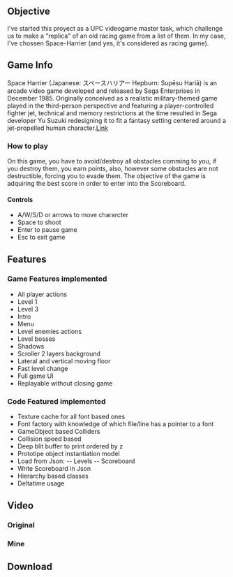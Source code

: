 ## Objective
I've started this proyect as a UPC videogame master task, which challenge us to make a "replica" of an old racing game from a list of them. In my case, I've chossen Space-Harrier (and yes, it's considered as racing game).

## Game Info
Space Harrier (Japanese: スペースハリアー Hepburn: Supēsu Hariā) is an arcade video game developed and released by Sega Enterprises in December 1985. Originally conceived as a realistic military-themed game played in the third-person perspective and featuring a player-controlled fighter jet, technical and memory restrictions at the time resulted in Sega developer Yu Suzuki redesigning it to fit a fantasy setting centered around a jet-propelled human character.[Link](https://en.wikipedia.org/wiki/Space_Harrier)

### How to play
On this game, you have to avoid/destroy all obstacles comming to you, if you destroy them, you earn points, also, however some obstacles are not destructible, forcing you to evade them. The objective of the game is adquiring the best score in order to enter into the Scoreboard. 

#### Controls
- A/W/S/D or arrows to move chararcter
- Space  to shoot
- Enter to pause game
- Esc to exit game

## Features

### Game Features implemented

- All player actions
- Level 1
- Level 3
- Intro
- Menu
- Level enemies actions
- Level bosses
- Shadows
- Scroller 2 layers background
- Lateral and vertical moving floor
- Fast level change
- Full game UI
- Replayable without closing game

### Code Featured implemented

- Texture cache for all font based ones
- Font factory with knowledge of which file/line has a pointer to a font
- GameObject based Colliders
- Collision speed based
- Deep blit buffer to print ordered by z
- Prototipe object instantiation model
- Load from Json:
  -- Levels
  -- Scoreboard
- Write Scoreboard in Json
- Hierarchy based classes
- Deltatime usage

## Video

### Original

### Mine

## Download
